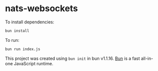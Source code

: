 # nats-websockets

To install dependencies:

```bash
bun install
```

To run:

```bash
bun run index.js
```

This project was created using `bun init` in bun v1.1.16. [Bun](https://bun.sh) is a fast all-in-one JavaScript runtime.
